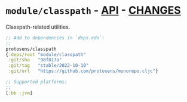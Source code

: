 # `module/classpath` - [API](doc/API.md)  - [CHANGES](doc/changelog.md)

Classpath-related utilities.

```clojure
;; Add to dependencies in `deps.edn`:
;;
protosens/classpath
{:deps/root "module/classpath"
 :git/sha   "98f817a"
 :git/tag   "stable/2022-10-10"
 :git/url   "https://github.com/protosens/monorepo.cljc"}
```

```clojure
;; Supported platforms:
;;
[:bb :jvm]
```

